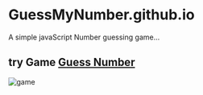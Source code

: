 # GuessMyNumber.github.io

A simple javaScript Number guessing game...
## try Game [Guess Number](https://ashoklakshmi.github.io/GuessMyNumber.github.io/)
![game](https://user-images.githubusercontent.com/74237565/126596710-b028de6c-1b02-4657-b320-b664cfdc4359.PNG)
